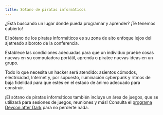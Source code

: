 ```yaml
---
title: Sótano de piratas informáticos
---
```

¿Está buscando un lugar donde pueda programar y aprender? ¡Te tenemos cubierto!

El sótano de los piratas informáticos es su zona de alto enfoque lejos del ajetreado alboroto de la conferencia.

Establece las condiciones adecuadas para que un individuo pruebe cosas nuevas en su computadora portátil, aprenda o piratee nuevas ideas en un grupo.

Todo lo que necesita un hacker será atendido: asientos cómodos, electricidad, Internet y, por supuesto, iluminación cyberpunk y ritmos de baja fidelidad para que estés en el estado de ánimo adecuado para construir.

¡El sótano de piratas informáticos también incluye un área de juegos, que se utilizará para sesiones de juegos, reuniones y más! Consulta el [programa Devcon after Dark](https://docs.google.com/spreadsheets/d/180O59H2I0Fr_m8pQwoom7Ux5Il9OlJte6n53CGXva40/edit#gid=0) para no perderte nada.